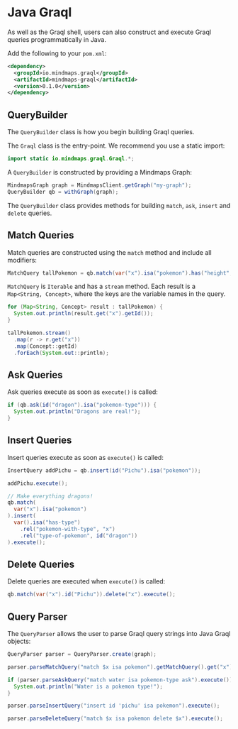 # Java Graql

As well as the Graql shell, users can also construct and execute Graql queries
programmatically in Java.

Add the following to your `pom.xml`:

```xml
<dependency>
  <groupId>io.mindmaps.graql</groupId>
  <artifactId>mindmaps-graql</artifactId>
  <version>0.1.0</version>
</dependency>
```

## QueryBuilder

The `QueryBuilder` class is how you begin building Graql queries.

The `Graql` class is the entry-point. We recommend you use a static import:

```java
import static io.mindmaps.graql.Graql.*;
```

A `QueryBuilder` is constructed by providing a Mindmaps Graph:

```java
MindmapsGraph graph = MindmapsClient.getGraph("my-graph");
QueryBuilder qb = withGraph(graph);
```

The `QueryBuilder` class provides methods for building `match`, `ask`,
`insert` and `delete` queries.

## Match Queries

Match queries are constructed using the `match` method and include all
modifiers:

```java
MatchQuery tallPokemon = qb.match(var("x").isa("pokemon").has("height", gt(10))).limit(50);
```

`MatchQuery` is `Iterable` and has a `stream` method. Each result is a
`Map<String, Concept>`, where the keys are the variable names in the query.

```java
for (Map<String, Concept> result : tallPokemon) {
  System.out.println(result.get("x").getId());
}

tallPokemon.stream()
  .map(r -> r.get("x"))
  .map(Concept::getId)
  .forEach(System.out::println);
```

## Ask Queries

Ask queries execute as soon as `execute()` is called:

```java
if (qb.ask(id("dragon").isa("pokemon-type"))) {
  System.out.println("Dragons are real!");
}
```

## Insert Queries

Insert queries execute as soon as `execute()` is called:

```java
InsertQuery addPichu = qb.insert(id("Pichu").isa("pokemon"));

addPichu.execute();

// Make everything dragons!
qb.match(
  var("x").isa("pokemon")
).insert(
  var().isa("has-type")
    .rel("pokemon-with-type", "x")
    .rel("type-of-pokemon", id("dragon"))
).execute();
```

## Delete Queries

Delete queries are executed when `execute()` is called:

```java
qb.match(var("x").id("Pichu")).delete("x").execute();
```

## Query Parser

The `QueryParser` allows the user to parse Graql query strings into Java Graql
objects:

```java
QueryParser parser = QueryParser.create(graph);

parser.parseMatchQuery("match $x isa pokemon").getMatchQuery().get("x").forEach(System.out::println);

if (parser.parseAskQuery("match water isa pokemon-type ask").execute()) {
  System.out.println("Water is a pokemon type!");
}

parser.parseInsertQuery("insert id 'pichu' isa pokemon").execute();

parser.parseDeleteQuery("match $x isa pokemon delete $x").execute();
```
